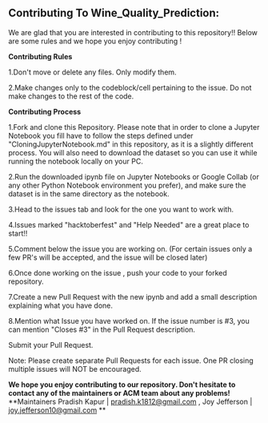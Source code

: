 ## Contributing To Wine_Quality_Prediction:
We are glad that you are interested in contributing to this repository!!
Below are some rules and we hope you enjoy contributing !

**Contributing Rules**

1.Don't move or delete any files. Only modify them.

2.Make changes only to the codeblock/cell pertaining to the issue. Do not make changes to the rest of the code.



**Contributing Process**

1.Fork and clone this Repository. Please note that in order to clone a Jupyter Notebook you fill have to follow the steps defined under "CloningJupyterNotebook.md" in this repository, as it is a slightly different process. You will also need to download the dataset so you can use it while running the notebook locally on your PC.

2.Run the downloaded ipynb file on Jupyter Notebooks or Google Collab (or any other Python Notebook environment you prefer), and make sure the dataset is in the same directory as the notebook.

3.Head to the issues tab and look for the one you want to work with.

4.Issues marked "hacktoberfest" and "Help Needed" are a great place to start!!

5.Comment below the issue you are working on. (For certain issues only a few PR's will be accepted, and the issue will be closed later)

6.Once done working on the issue , push your code to your forked repository.

7.Create a new Pull Request with the new ipynb and add a small description explaining what you have done.

8.Mention what Issue you have worked on. If the issue number is #3, you can mention "Closes #3" in the Pull Request description.

Submit your Pull Request.

Note: Please create separate Pull Requests for each issue. One PR closing multiple issues will NOT be encouraged.


**We hope you enjoy contributing to our repository. Don't hesitate to contact any of the maintainers or ACM team about any problems!**
**Maintainers Pradish Kapur | pradish.k1812@gmail.com , Joy Jefferson | joy.jefferson10@gmail.com **
